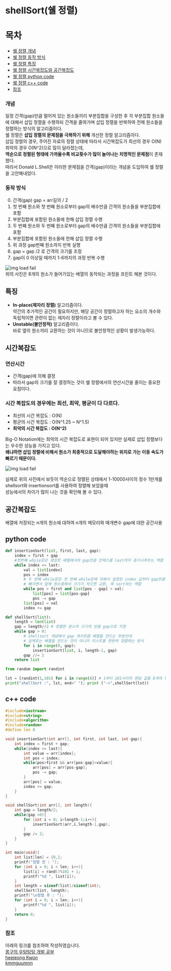 # shellSort(쉘 정렬)
 # 목차
- [쉘 정렬 개념](#개념)
- [쉘 정렬 동작 방식](#동작-방식)
- [쉘 정렬 특징](#특징)
- [쉘 정렬 시간복잡도와 공간복잡도](#시간복잡도)
- [쉘 정렬 python code](#python-code)
- [쉘 정렬 c++ code](#c-code)
- [참조](#참조)

### 개념 
일정 간격(gap)만큼 떨어져 있는 원소들끼리 부분집합을 구성한 후 각 부분집합 원소들에 대해서 삽입 정렬을 수행하되 간격을 줄여가며 삽입 정렬을 반복하여 전체 원소들을 정렬하는 방식의 알고리즘이다. <br>
쉘 정렬은 **삽입 정렬의 문제점을 극복하기 위해** 개선한 정렬 알고리즘이다. <br>
삽입 정렬의 경우, 주어진 자료의 정렬 상태에 따라서 시간복잡도가 최선의 경우 O(N) 최악의 경우 O(N^2)으로 많이 달라졌는데, <br>
**역순으로 정렬된 형태에 가까울수록 비교횟수가 많이 늘어나는 치명적인 문제점**이 존재했다.<br>
따라서 Donald L.Shell은 이러한 문제점을 간격(gap)이라는 개념을 도입하여 쉘 정렬을 고안해내었다.

### 동작 방식
0. 간격(gap) gap = arr길의 / 2 <br>
1. 첫 번째 원소와 첫 번째 원소로부터 gap의 배수만큼 간격의 원소들을 부분집합에 포함
2. 부분집합에 포함된 원소들에 한해 삽입 정렬 수행
3. 두 번째 원소와 두 번째 원소로부터 gap의 배수만큼 간격의 원소들을 부분집합에 포함
4. 부분집합에 포함된 원소들에 한해 삽입 정렬 수행
5. 위 과정 gap번째 원소까지 반복 실행
6. gap = gap /2 로 간격의 크기를 조정
7. gap이 0 이상일 때까지 1-6까지의 과정 반복 수행 <br>

![img load fail](../images/shellSortexample.png) <br>
위의 사진은 8개의 원소가 들어가있는 배열의 동작되는 과정을 프린트 해본 것이다.

## 특징
- **In-place(제자리 정렬)** 알고리즘이다. <br>
약간의 추가적인 공간이 필요하지만, 해당 공간이 정렬하고자 하는 요소의 개수와 독립적이면 관련이 없는 제자리 정렬이라고 볼 수 있다. <br>
- **Unstable(불안정적)** 알고리즘이다.<br>
바로 옆의 원소끼리 교환하는 것이 아니므로 불안정적인 상황이 발생가능하다. <br> 

## 시간복잡도
### 연산시간
- 간격(gap)에 의해 결정<br>
- 따라서 gap의 크기를 잘 결정하는 것이 쉘 정렬에서의 연산시간을 줄이는 중요한 요점이다.<br>

### 시간 복잡도의 경우에는 최선, 최악, 평균이 다 다르다.<br>
- 최선의 시간 복잡도 : O(N)<br>
- 평균의 시간 복잡도 : O(N^1.25 ~ N^1.5)<br>
- **최악의 시간 복잡도 : O(N^2)**<br>

Big-O Notation에는 최악의 시간 복잡도로 표현이 되어 있지만 실제로 삽입 정렬보다는 우수한 성능을 가지고 있다. <br>
**왜냐하면 삽입 정렬에 비해서 원소가 최종적으로 도달해야하는 위치로 가는 이동 속도가 빠르기 때문이다.** <br>

![img load fail](../images/shellSortcompare.png)

실제로 위의 사진에서 보듯이 역순으로 정렬된 상태에서 1-10000사이의 정수 1만개를 shellsort와 insertionsort를 사용하여 정렬해 보았을때 <br>
성능에서의 차이가 많이 나는 것을 확인해 볼 수 있다. 

## 공간복잡도
배열에 저장되는 n개의 원소에 대하여 n개의 메모리와 매개변수 gap에 대한 공간사용 

## python code
```python
def insertionSort(list, first, last, gap):
    index = first + gap 
    #첫번째 while문은 생성한 배열에서의 gap만큼 인덱스를 last까지 증가시켜주는 역할
    while index <= last: 
        val = list[index]
        pos = index
        # 두 번째 while문은 첫 번째 while문에 의해서 설정된 index 값부터 gap만큼 
        # 빼가면서 앞에 원소중에서 크기가 작으면 교환, 즉 sort하는 역할 
        while pos > first and list[pos - gap] > val:
            list[pos] = list[pos-gap]
            pos -= gap
        list[pos] = val
        index += gap

def shellSort(list):
    length = len(list)
    gap = length//2 # 정렬한 원소의 크기의 반을 gap으로 지정
    while gap > 0: 
        # shellsort 개념에서 gap 개수만큼 배열을 만드는 부분인데
        # 실제로는 배열을 만드는 것이 아니라 리스트를 한번씩 정렬하는 방식 
        for i in range(0, gap): 
            insertionSort(list, i, length-1, gap)
        gap //= 2
    return list

from random import randint

lst = [randint(1,101) for i in range(8)] # 1부터 101사이의 랜덤 값을 8개의 list 안에 초기화
print("shellSort :", lst, end=" "); print ("->",shellSort(lst))
``` 

## c++ code
```c++
#include<iostream>
#include<string>
#include<algorithm>
#include<random>
#define len 8

void insertionSort(int arr[], int first, int last, int gap){
    int index = first + gap;
    while(index <= last){
        int value = arr[index];
        int pos = index;
        while(pos>first && arr[pos-gap]>value){
            arr[pos] = arr[pos-gap];
            pos -= gap;
        }
        arr[pos] = value;
        index += gap;
    }
}

void shellSort(int arr[], int length){
    int gap = length/2;
    while(gap >0){
        for (int i = 0; i<length-1;i++){
            insertionSort(arr,i,length-1,gap);
        }
        gap /= 2;
    }
}

int main(void){
    int list[len] = {0,};
    printf("정렬 전 : ");
    for (int i = 0; i < len; i++){
        list[i] = rand()%101 + 1;
        printf("%d ", list[i]);
    }
    int length = sizeof(list)/sizeof(int);
    shellSort(list, length);
    printf("\n정렬 후 : ");
    for (int i = 0; i < len; i++){
        printf("%d ", list[i]);
    }
    return 0; 
}
```
### 참조
아래의 링크를 참조하여 작성하였습니다. <br>
[몽구의 우탕탕탕 개발 공부](https://starkying.tistory.com/entry/Insertion-Sort-%EC%82%BD%EC%9E%85-%EC%A0%95%EB%A0%AC-Shell-Sort-%EC%85%B8-%EC%A0%95%EB%A0%AC) <br>
[heejeong Kwon](https://mong9data.tistory.com/45)<br>
[kmmguumnn](https://gmlwjd9405.github.io/2018/05/08/algorithm-shell-sort.html)

